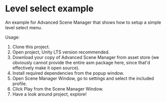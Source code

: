 # Level select example
An example for Advanced Scene Manager that shows how to setup a simple level select menu.

Usage:
1. Clone this project.
2. Open project, Unity LTS version recommended.
3. Download your copy of Advanced Scene Manager from asset store (we obviously cannot provide the entire asm package here, since that'd effectively make it open source).
4. Install required dependencies from the popup window.
5. Open Scene Manager Window, go to settings and select the included profile.
6. Click Play from the Scene Manager Window. 
7. Have a look around project, explore!
